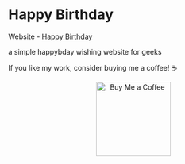 # Happy Birthday

Website - [Happy Birthday](https://halwaihbd.netlify.app/)

a simple happybday wishing website for geeks

If you like my work, consider buying me a coffee! ☕️
<div align="center">
<a href="https://www.buymeacoffee.com/bogusdeck" target="_blank">
    <img src="https://cdn.buymeacoffee.com/buttons/v2/default-yellow.png" alt="Buy Me a Coffee" width="150" />
</a>
</div>
